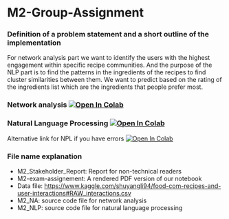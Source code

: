 # M2-Group-Assignment

### Definition of a problem statement and a short outline of the implementation
For network analysis part we want to identify the users with the highest engagement within specific recipe communities.
And the purpose of the NLP part is to find the patterns in the ingredients of the recipes to find cluster similarities between them. We want to predict based on the rating of the ingredients list which are the ingredients that people prefer most.
### Network analysis [![Open In Colab](https://colab.research.google.com/assets/colab-badge.svg)](https://colab.research.google.com/drive/1sWZyUVTi4l3qOwPQT-YITsThD-ZM0Tkh)
### Natural Language Processing [![Open In Colab](https://colab.research.google.com/assets/colab-badge.svg)](https://colab.research.google.com/drive/18hi1Ly-vh6U20mYgObCgvZFQlObZBbod)

Alternative link for NPL if you have errors [![Open In Colab](https://colab.research.google.com/assets/colab-badge.svg)](https://colab.research.google.com/drive/1r86Tap_g2IHTrxFWs439obaa5_4sEaTv)
### File name explanation
- M2_Stakeholder_Report: Report for non-technical readers
- M2-exam-assignement: A rendered PDF version of our notebook
- Data file: https://www.kaggle.com/shuyangli94/food-com-recipes-and-user-interactions#RAW_interactions.csv
- M2_NA: source code file for network analysis
- M2_NLP: source code file for natural language processing
